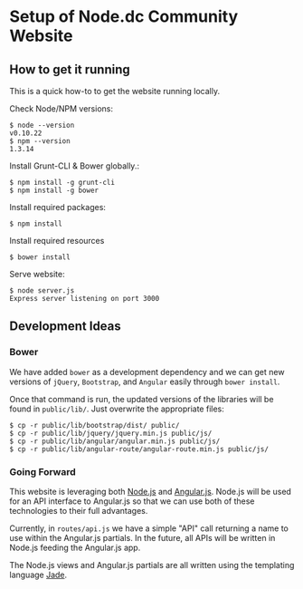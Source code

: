 # Setup of Node.dc Community Website

## How to get it running
This is a quick how-to to get the website running locally.

Check Node/NPM versions:

    $ node --version
    v0.10.22
    $ npm --version
    1.3.14

Install Grunt-CLI & Bower globally.:

    $ npm install -g grunt-cli
    $ npm install -g bower

Install required packages:

    $ npm install
    
Install required resources

    $ bower install

Serve website:

    $ node server.js
    Express server listening on port 3000

## Development Ideas

### Bower
We have added `bower` as a development dependency and we can get new versions of `jQuery`, `Bootstrap`, and `Angular` easily through `bower install`.

Once that command is run, the updated versions of the libraries will be found in `public/lib/`. Just overwrite the appropriate files:

    $ cp -r public/lib/bootstrap/dist/ public/
    $ cp -r public/lib/jquery/jquery.min.js public/js/
    $ cp -r public/lib/angular/angular.min.js public/js/
    $ cp -r public/lib/angular-route/angular-route.min.js public/js/

### Going Forward
This website is leveraging both [Node.js](http://nodejs.org) and [Angular.js](http://angularjs.org/). Node.js will be used for an API interface to Angular.js so that we can use both of these technologies to their full advantages.

Currently, in `routes/api.js` we have a simple "API" call returning a name to use within the Angular.js partials. In the future, all APIs will be written in Node.js feeding the Angular.js app.

The Node.js views and Angular.js partials are all written using the templating language [Jade](http://jade-lang.com/).
